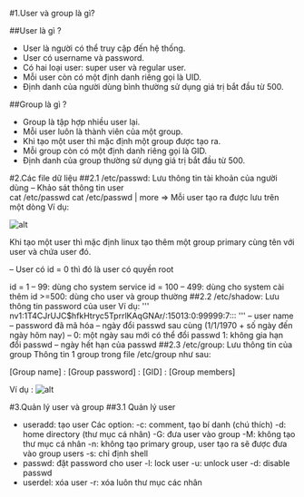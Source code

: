 #1.User và group là gì?

##User là gì ?
- User là người có thể truy cập đến hệ thống.
- User có username và password.
- Có hai loại user: super user và regular user.
- Mỗi user còn có một định danh riêng gọi là UID.
- Định danh của người dùng bình thường sử dụng giá trị bắt đầu từ 500.

##Group là gì ?
- Group là tập hợp nhiều user lại.
- Mỗi user luôn là thành viên của một group.
- Khi tạo một user thì mặc định một group được tạo ra.
- Mỗi group còn có một định danh riêng gọi là GID.
- Định danh của group thường sử dụng giá trị bắt đầu từ 500.

#2.Các file dữ liệu
##2.1 /etc/passwd: Lưu thông tin tài khoản của người dùng
– Khảo sát thông tin user   
cat /etc/passwd
cat /etc/passwd | more
=> Mỗi user tạo ra được lưu trên một dòng
Ví dụ: 

![alt](https://sinhvientot.net/wp-content/uploads/2016/04/image001-1.gifhttps://sinhvientot.net/wp-content/uploads/2016/04/image001-1.gif)

Khi tạo một user thì mặc định linux tạo thêm một group primary cùng tên với user và chứa user đó.

– User có id = 0 thì đó là user có quyền root

id = 1 – 99: dùng cho system service
id = 100 – 499: dùng cho system cài thêm
id >=500: dùng cho user và group thường
##2.2 /etc/shadow: Lưu thông tin password của user
Ví dụ:
'''
nv1:$1$T4CJrUJC$hfkHtryc5TprrlKAqGNAr/:15013:0:99999:7:::
'''
– user name
– password đã mã hóa
– ngày đổi passwd sau cùng (1/1/1970 + số ngày đến ngày hôm nay)
– 0: một ngày sau mới có thể đổi passwd
  1: không gia hạn đổi passwd
– ngày hết hạn của passwd 
##2.3 /etc/group: Lưu thông tin của group
Thông tin 1 group trong file /etc/group như sau:

 [Group name] : [Group password] : [GID] : [Group members]

 Ví dụ : 
 ![alt](https://i.imgur.com/BMMscbk.png)


#3.Quản lý user và group
##3.1 Quản lý user
- useradd: tạo user
Các option:
-c: comment, tạo bí danh (chú thích)
-d: home directory (thư mục cá nhân)
-G: đưa user vào group
-M: không tạo thư mục cá nhân
-n: không tạo primary group, user tạo ra sẽ được đưa vào group users
-s: chỉ định shell
- passwd: đặt password cho user
-l: lock user
-u: unlock user
-d: disable passwd
- userdel: xóa user
-r: xóa luôn thư mục các nhân
